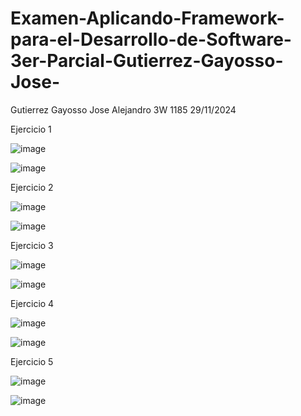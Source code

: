 # Examen-Aplicando-Framework-para-el-Desarrollo-de-Software-3er-Parcial-Gutierrez-Gayosso-Jose-

Gutierrez Gayosso Jose Alejandro 3W 1185 29/11/2024

Ejercicio 1

![image](https://github.com/user-attachments/assets/5f36e24c-3dbf-4b3b-85d8-6006ecf7112a)

![image](https://github.com/user-attachments/assets/f5f6a52b-b215-4e0f-941b-01466cb2fa49)

Ejercicio 2

![image](https://github.com/user-attachments/assets/031342fa-02d0-4c39-88d9-e3c5dcfc441d)

![image](https://github.com/user-attachments/assets/ed24ce27-8145-4428-b3d6-3a90cb7fe9bf)

Ejercicio 3

![image](https://github.com/user-attachments/assets/b5f77810-3c34-467b-9628-c17ffa13ac4f)

![image](https://github.com/user-attachments/assets/ca4ff85a-10f6-4fcd-bc7b-f4e2df10bae5)

Ejercicio 4

![image](https://github.com/user-attachments/assets/0a254e08-c0c3-4dbd-907c-1123e7dde64d)

![image](https://github.com/user-attachments/assets/8c707f25-e124-47bd-9d3d-9e574e4557b5)

Ejercicio 5

![image](https://github.com/user-attachments/assets/a9fc0304-9dd8-46f9-8b7c-33b466351b29)

![image](https://github.com/user-attachments/assets/08101e3f-ef49-4b23-8098-1023d0b19580)
































